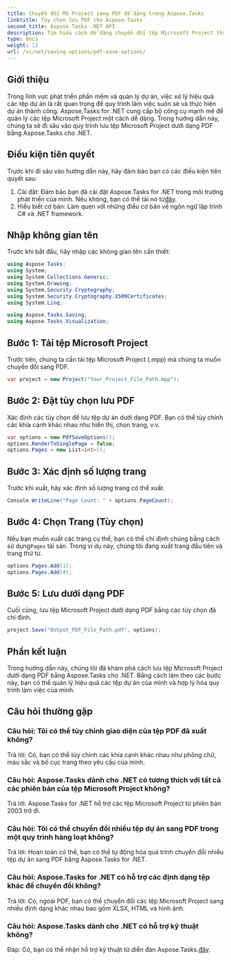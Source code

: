 ```yaml
---
title: Chuyển đổi MS Project sang PDF dễ dàng trong Aspose.Tasks
linktitle: Tùy chọn lưu PDF cho Aspose.Tasks
second_title: Aspose.Tasks .NET API
description: Tìm hiểu cách dễ dàng chuyển đổi tệp Microsoft Project thành tệp PDF bằng Aspose.Tasks for .NET. Tăng cường quy trình quản lý dự án của bạn.
type: docs
weight: 13
url: /vi/net/saving-options/pdf-save-options/
---
```

## Giới thiệu
Trong lĩnh vực phát triển phần mềm và quản lý dự án, việc xử lý hiệu quả các tệp dự án là rất quan trọng để quy trình làm việc suôn sẻ và thực hiện dự án thành công. Aspose.Tasks for .NET cung cấp bộ công cụ mạnh mẽ để quản lý các tệp Microsoft Project một cách dễ dàng. Trong hướng dẫn này, chúng ta sẽ đi sâu vào quy trình lưu tệp Microsoft Project dưới dạng PDF bằng Aspose.Tasks cho .NET. 
## Điều kiện tiên quyết
Trước khi đi sâu vào hướng dẫn này, hãy đảm bảo bạn có các điều kiện tiên quyết sau:
1.  Cài đặt: Đảm bảo bạn đã cài đặt Aspose.Tasks for .NET trong môi trường phát triển của mình. Nếu không, bạn có thể tải nó từ[đây](https://releases.aspose.com/tasks/net/).
2. Hiểu biết cơ bản: Làm quen với những điều cơ bản về ngôn ngữ lập trình C# và .NET framework.

## Nhập không gian tên
Trước khi bắt đầu, hãy nhập các không gian tên cần thiết:
```csharp
using Aspose.Tasks;
using System;
using System.Collections.Generic;
using System.Drawing;
using System.Security.Cryptography;
using System.Security.Cryptography.X509Certificates;
using System.Linq;

using Aspose.Tasks.Saving;
using Aspose.Tasks.Visualization;
```

## Bước 1: Tải tệp Microsoft Project
Trước tiên, chúng ta cần tải tệp Microsoft Project (.mpp) mà chúng ta muốn chuyển đổi sang PDF.
```csharp
var project = new Project("Your_Project_File_Path.mpp");
```
## Bước 2: Đặt tùy chọn lưu PDF
Xác định các tùy chọn để lưu tệp dự án dưới dạng PDF. Bạn có thể tùy chỉnh các khía cạnh khác nhau như hiển thị, chọn trang, v.v.
```csharp
var options = new PdfSaveOptions();
options.RenderToSinglePage = false;
options.Pages = new List<int>();
```
## Bước 3: Xác định số lượng trang
Trước khi xuất, hãy xác định số lượng trang có thể xuất.
```csharp
Console.WriteLine("Page Count: " + options.PageCount);
```
## Bước 4: Chọn Trang (Tùy chọn)
 Nếu bạn muốn xuất các trang cụ thể, bạn có thể chỉ định chúng bằng cách sử dụng`Pages` tài sản. Trong ví dụ này, chúng tôi đang xuất trang đầu tiên và trang thứ tư.
```csharp
options.Pages.Add(1);
options.Pages.Add(4);
```
## Bước 5: Lưu dưới dạng PDF
Cuối cùng, lưu tệp Microsoft Project dưới dạng PDF bằng các tùy chọn đã chỉ định.
```csharp
project.Save("Output_PDF_File_Path.pdf", options);
```

## Phần kết luận
Trong hướng dẫn này, chúng tôi đã khám phá cách lưu tệp Microsoft Project dưới dạng PDF bằng Aspose.Tasks cho .NET. Bằng cách làm theo các bước này, bạn có thể quản lý hiệu quả các tệp dự án của mình và hợp lý hóa quy trình làm việc của mình.
## Câu hỏi thường gặp
### Câu hỏi: Tôi có thể tùy chỉnh giao diện của tệp PDF đã xuất không?
Trả lời: Có, bạn có thể tùy chỉnh các khía cạnh khác nhau như phông chữ, màu sắc và bố cục trang theo yêu cầu của mình.
### Câu hỏi: Aspose.Tasks dành cho .NET có tương thích với tất cả các phiên bản của tệp Microsoft Project không?
Trả lời: Aspose.Tasks for .NET hỗ trợ các tệp Microsoft Project từ phiên bản 2003 trở đi.
### Câu hỏi: Tôi có thể chuyển đổi nhiều tệp dự án sang PDF trong một quy trình hàng loạt không?
Trả lời: Hoàn toàn có thể, bạn có thể tự động hóa quá trình chuyển đổi nhiều tệp dự án sang PDF bằng Aspose.Tasks for .NET.
### Câu hỏi: Aspose.Tasks for .NET có hỗ trợ các định dạng tệp khác để chuyển đổi không?
Trả lời: Có, ngoài PDF, bạn có thể chuyển đổi các tệp Microsoft Project sang nhiều định dạng khác nhau bao gồm XLSX, HTML và hình ảnh.
### Câu hỏi: Aspose.Tasks dành cho .NET có hỗ trợ kỹ thuật không?
 Đáp: Có, bạn có thể nhận hỗ trợ kỹ thuật từ diễn đàn Aspose.Tasks.[đây](https://forum.aspose.com/c/tasks/15).